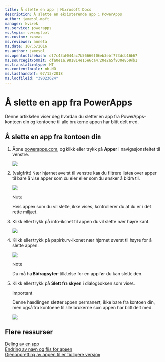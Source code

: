 ```yaml
---
title: Å slette en app | Microsoft Docs
description: Å slette en eksisterende app i PowerApps
author: jamesol-msft
manager: kvivek
ms.service: powerapps
ms.topic: conceptual
ms.custom: canvas
ms.reviewer: anneta
ms.date: 10/16/2016
ms.author: jamesol
ms.openlocfilehash: df7c43a0044ac7b56666f06eb3ebf773dcb16b67
ms.sourcegitcommit: dfa0e1a7981814e15e6ca4720e2a5f930e859db1
ms.translationtype: HT
ms.contentlocale: nb-NO
ms.lasthandoff: 07/13/2018
ms.locfileid: "39023624"
---
```

# <a name="delete-an-app-from-powerapps"></a>Å slette en app fra PowerApps
Denne artikkelen viser deg hvordan du sletter en app fra PowerApps-kontoen din og kontoene til alle brukerne appen har blitt delt med.

## <a name="delete-an-app-from-your-account"></a>Å slette en app fra kontoen din
1. Åpne [powerapps.com](https://web.powerapps.com), og klikk eller trykk på **Apper** i navigasjonsfeltet til venstre.
   
    ![](./media/delete-app/file-apps.png)
2. (valgfritt) Nær hjørnet øverst til venstre kan du filtrere listen over apper til bare å vise apper som du eier eller som du ønsker å bidra til.
   
    ![](./media/delete-app/filter-list.png)
   
    > [!NOTE]
   > Hvis appen som du vil slette, ikke vises, kontrollerer du at du er i det rette miljøet.
3. Klikk eller trykk på info-ikonet til appen du vil slette nær høyre kant.
   
    ![](./media/delete-app/app-options.png)
4. Klikk eller trykk på papirkurv-ikonet nær hjørnet øverst til høyre for å slette appen.
   
    ![](./media/delete-app/delete-icon.png)
   
    > [!NOTE]
   > Du må ha **Bidragsyter**-tillatelse for en app før du kan slette den.
5. Klikk eller trykk på **Slett fra skyen** i dialogboksen som vises.  
   
    > [!IMPORTANT]
   > Denne handlingen sletter appen permanent, ikke bare fra kontoen din, men også fra kontoene til alle brukerne som appen har blitt delt med.
   
    ![](./media/delete-app/delete-button.png)

## <a name="more-resources"></a>Flere ressurser
[Deling av en app](share-app.md)  
[Endring av navn og flis for appen](set-name-tile.md)  
[Gjenoppretting av appen til en tidligere versjon](restore-an-app.md)  

